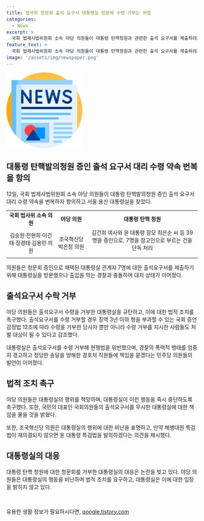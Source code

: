```yaml
---
title: 법사위 청문회 출석 요구서 대통령실 방문에 수령 거부는 위법
categories:
  - News
excerpt: >
  국회 법제사법위원회 소속 야당 의원들이 대통령 탄핵청원과 관련한 출석 요구서를 제출하려고 했으나 대통령실 진입을 막는 경찰과 충돌했다. 민주당 의원들은 대통령실 직원들의 출석 거부를 규탄하고, 이를 촉구했다. 이에 대한 대통령실의 반응과 야당 의원들의 입장은 분분한 상황이 되었다. 야당은 대통령실의 협조를 요청하며, 대통령 탄핵에 대한 청문회를 강력히 주장했다.
feature_text: >
  국회 법제사법위원회 소속 야당 의원들이 대통령 탄핵청원과 관련한 출석 요구서를 제출하려고 했으나 대통령실 진입을 막는 경찰과 충돌했다. 민주당 의원들은 대통령실 직원들의 출석 거부를 규탄하고, 이를 촉구했다. 이에 대한 대통령실의 반응과 야당 의원들의 입장은 분분한 상황이 되었다. 야당은 대통령실의 협조를 요청하며, 대통령 탄핵에 대한 청문회를 강력히 주장했다.
image: '/assets/img/newspaper.png'
---
```


<p><img src="/assets/img/newspaper.png" alt="kimp 속보" /></p>

<h2 data-ke-size="size26">대통령 탄핵발의청원 증인 출석 요구서 대리 수령 약속 번복을 항의</h2>

<p data-ke-size="size16">12일, 국회 법제사법위원회 소속 야당 의원들이 대통령 탄핵발의청원 증인 출석 요구서 대리 수령 약속을 번복하자 항의하고 서울 용산 대통령실을 찾았다.</p>

<div>
  <table>
    <tbody>
      <tr>
        <td style="text-align: center; height: 17px;"><b>국회 법사위 소속 의원</b></td>
        <td style="text-align: center; height: 17px;"><b>야당 의원</b></td>
        <td style="text-align: center; height: 17px;"><b>대통령 탄핵 청원</b></td>
      </tr>
      <tr>
        <td style="text-align: center; height: 17px;">김승원·전현희·이건태·장경태·김용민 의원</td>
        <td style="text-align: center; height: 17px;">조국혁신당 박은정 의원</td>
        <td style="text-align: center; height: 17px;">김건희 여사와 윤 대통령 장모 최은순 씨 등 39명을 증인으로, 7명을 참고인으로 부르는 건을 단독 처리</p>
      </tr>
    </tbody>
  </table>
</div>

<p data-ke-size="size16">의원들은 청문회 증인으로 채택된 대통령실 관계자 7명에 대한 출석요구서를 제출하기 위해 대통령실을 방문했으나 출입을 막는 경찰과 충돌하며 대치 상태가 이어졌다.</p>

<h2 data-ke-size="size26">출석요구서 수락 거부</h2>

<p data-ke-size="size16">야당 의원들은 출석요구서 수령을 거부한 대통령실을 규탄하고, 이에 대한 법적 조치를 촉구했다. 출석요구서를 수령 거부할 경우 징역 3년 이하 형을 부과할 수 있는 국회 증언감정법 12조에 따라 수령을 거부한 당사자 뿐만 아니라 수령 거부를 지시한 사람들도 처벌 대상이 될 수 있다고 강조했다.</p>

<p data-ke-size="size16">대통령실은 출석요구서를 수령 거부해 현행법을 위반했으며, 경찰의 폭력적 행태를 엄중히 경고하고 정당한 송달을 방해한 경호처 직원들에 책임을 묻겠다는 민주당 의원들의 발언이 이어졌다.</p>

<h2 data-ke-size="size26">법적 조치 촉구</h2>

<p data-ke-size="size16">야당 의원들은 대통령실의 행위를 책망하며, 대통령실이 이런 행동을 즉시 중단하도록 촉구했다. 또한, 국민의 대표인 국회의원들의 출석요구서를 무시한 대통령실에 대한 책임을 물을 것을 밝혔다.</p>

<p data-ke-size="size16">또한, 조국혁신당 의원은 대통령실의 행위에 대한 비난을 표명하고, 만약 해병대원 특검법이 재의결되지 않으면 윤 대통령 특검법을 발의하겠다는 의견을 제시했다.</p>

<h2 data-ke-size="size26">대통령실의 대응</h2>

<p data-ke-size="size16">대통령 탄핵 청원에 대한 청문회를 거부한 대통령실의 대응은 논란을 빚고 있다. 야당 의원들은 대통령실의 행동을 비난하며 법적 조치를 요구하고, 대통령실은 이에 대한 입장을 밝히지 않고 있다.</p>

<p data-ke-size="size16">&nbsp;</p>
유용한 생활 정보가 필요하시다면, <a href="https://qoogle.tistory.com" rel="dofollow">qoogle.tistory.com</a>


